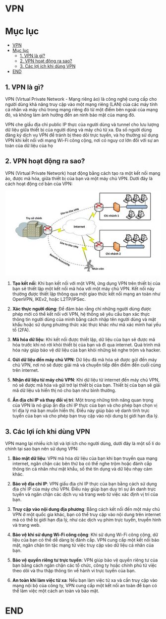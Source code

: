 # VPN

# Mục lục

- [VPN](#vpn)
- [Mục lục](#mục-lục)
  - [1. VPN là gì?](#1-vpn-là-gì)
  - [2. VPN hoạt động ra sao?](#2-vpn-hoạt-động-ra-sao)
  - [3. Các lợi ích khi dùng VPN](#3-các-lợi-ích-khi-dùng-vpn)
- [END](#end)

## 1. VPN là gì?

VPN (Virtual Private Network - Mạng riêng ảo) là công nghệ cung cấp cho người dùng khả năng truy cập vào một mạng riêng (LAN) của các máy tính cá nhân và máy chủ trong mạng riêng đó từ một điểm bên ngoài của mạng đó, và không làm ảnh hưởng đến an ninh bảo mật của mạng đó.

VPN che giấu địa chỉ public IP thực của người dùng và tunnel cho lưu lượng dữ liệu giữa thiết bị của người dùng và máy chủ từ xa. Đa số người dùng đăng ký dịch vụ VPN để tránh bị theo dõi trực tuyến, và họ thường sử dụng VPN khi kết nối với mạng Wi-Fi công cộng, nơi có nguy cơ lớn đối với sự an toàn của dữ liệu của họ

## 2. VPN hoạt động ra sao?

VPN (Virtual Private Network) hoạt động bằng cách tạo ra một kết nối mạng ảo, được mã hóa, giữa thiết bị của bạn và một máy chủ VPN. Dưới đây là cách hoạt động cơ bản của VPN:

![](/img/VPN_work.jpg)

1. **Tạo kết nối**: Khi bạn kết nối với một VPN, ứng dụng VPN trên thiết bị của bạn sẽ thiết lập một kết nối mã hóa với một máy chủ VPN. Kết nối này thường được thiết lập thông qua một giao thức kết nối mạng an toàn như OpenVPN, IKEv2, hoặc L2TP/IPSec.

2. **Xác thực người dùng**: Để đảm bảo rằng chỉ những người dùng được phép mới có thể kết nối với VPN, hệ thống sẽ yêu cầu bạn xác thực thông tin người dùng của mình bằng cách nhập tên người dùng và mật khẩu hoặc sử dụng phương thức xác thực khác như mã xác minh hai yếu tố (2FA).

3. **Mã hóa dữ liệu**: Khi kết nối được thiết lập, dữ liệu của bạn sẽ được mã hóa trước khi nó rời khỏi thiết bị của bạn và đi qua internet. Quá trình mã hóa này giúp bảo vệ dữ liệu của bạn khỏi những kẻ nghe trộm và hacker.

4. **Gửi dữ liệu đến máy chủ VPN**: Dữ liệu đã mã hóa sẽ được gửi đến máy chủ VPN, nơi nó sẽ được giải mã và chuyển tiếp đến điểm đến cuối cùng trên internet.

5. **Nhận dữ liệu từ máy chủ VPN**: Khi dữ liệu từ internet đến máy chủ VPN, nó sẽ được mã hóa và gửi trở lại thiết bị của bạn. Thiết bị của bạn sẽ giải mã dữ liệu và hiển thị nó cho bạn như bình thường.

6. **Ẩn địa chỉ IP và thay đổi vị trí**: Một trong những tính năng quan trọng của VPN là nó giúp ẩn địa chỉ IP thực của bạn và cho phép bạn chọn vị trí địa lý mà bạn muốn hiển thị. Điều này giúp bảo vệ danh tính trực tuyến của bạn và cho phép bạn truy cập vào nội dung bị giới hạn địa lý.

## 3. Các lợi ích khi dùng VPN

VPN mang lại nhiều ích lợi và lợi ích cho người dùng, dưới đây là một số lí do chính tại sao bạn nên sử dụng VPN:

1. **Bảo mật dữ liệu**: VPN mã hóa dữ liệu của bạn khi bạn truyền qua mạng internet, ngăn chặn các bên thứ ba có thể nghe trộm hoặc đánh cắp thông tin cá nhân như mật khẩu, số thẻ tín dụng và dữ liệu nhạy cảm khác.

2. **Bảo vệ địa chỉ IP**: VPN giấu địa chỉ IP thực của bạn bằng cách sử dụng địa chỉ IP của máy chủ VPN. Điều này giúp bạn duy trì sự ẩn danh trực tuyến và ngăn chặn các dịch vụ và trang web từ việc xác định vị trí của bạn.

3. **Truy cập vào nội dung địa phương**: Bằng cách kết nối đến một máy chủ VPN ở một quốc gia khác, bạn có thể truy cập vào nội dung trên internet mà có thể bị giới hạn địa lý, như các dịch vụ phim trực tuyến, truyền hình và trang web.

4. **Bảo vệ khi sử dụng Wi-Fi công cộng**: Khi sử dụng Wi-Fi công cộng, dữ liệu của bạn có thể dễ dàng bị đánh cắp. VPN cung cấp một kết nối bảo mật, ngăn chặn tin tặc mạng từ việc truy cập vào dữ liệu cá nhân của bạn.

5. **Bảo vệ quyền riêng tư trực tuyến**: VPN giúp bảo vệ quyền riêng tư của bạn bằng cách ngăn chặn các tổ chức, công ty hoặc chính phủ từ việc theo dõi và thu thập thông tin về hành vi trực tuyến của bạn.

6. **An toàn khi làm việc từ xa**: Nếu bạn làm việc từ xa và cần truy cập vào mạng nội bộ của công ty, VPN cung cấp một kết nối an toàn để bạn có thể làm việc một cách an toàn và bảo mật.

# END